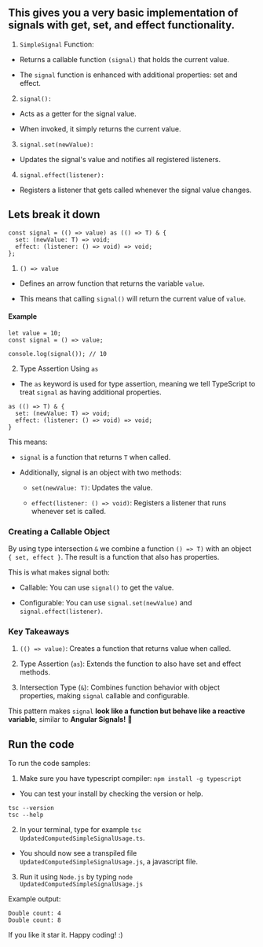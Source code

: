## This gives you a very basic implementation of signals with get, set, and effect functionality.

1. ```SimpleSignal``` Function:

* Returns a callable function ```(signal)``` that holds the current value.

* The ```signal``` function is enhanced with additional properties: set and effect.

2. ```signal():```

* Acts as a getter for the signal value.

* When invoked, it simply returns the current value.

3. ```signal.set(newValue):```

* Updates the signal's value and notifies all registered listeners.

4. ```signal.effect(listener):```

* Registers a listener that gets called whenever the signal value changes.

## Lets break it down
```
const signal = (() => value) as (() => T) & {
  set: (newValue: T) => void;
  effect: (listener: () => void) => void;
};
```
1. ```() => value```

* Defines an arrow function that returns the variable ```value```.

* This means that calling ```signal()``` will return the current value of ```value```.

#### Example
```
let value = 10;
const signal = () => value;

console.log(signal()); // 10
```
2. Type Assertion Using ```as```
* The ```as``` keyword is used for type assertion, meaning we tell TypeScript to treat ```signal``` as having additional properties.

```
as (() => T) & {
  set: (newValue: T) => void;
  effect: (listener: () => void) => void;
}
```
This means:
* ```signal``` is a function that returns ```T``` when called.

* Additionally, signal is an object with two methods:

    * ```set(newValue: T)```: Updates the value.

    * ```effect(listener: () => void)```: Registers a listener that runs whenever set is called.

### Creating a Callable Object
By using type intersection ```&``` we combine a function ```() => T)``` with an object ```{ set, effect }```. The result is a function that also has properties.

This is what makes signal both:

* Callable: You can use ```signal()``` to get the value.

* Configurable: You can use ```signal.set(newValue)``` and ```signal.effect(listener)```.

### Key Takeaways
1. ```(() => value)```: Creates a function that returns value when called.

2. Type Assertion (```as```): Extends the function to also have set and effect methods.

3. Intersection Type (```&```): Combines function behavior with object properties, making ```signal``` callable and configurable.

This pattern makes ```signal``` **look like a function but behave like a reactive variable**, similar to **Angular Signals!** 🚀

## Run the code
To run the code samples:
1. Make sure you have typescript compiler:
```npm install -g typescript```
  * You can test your install by checking the version or help.
```
tsc --version
tsc --help
```
2. In your terminal, type for example ```tsc UpdatedComputedSimpleSignalUsage.ts```.
  * You should now see a transpiled file ```UpdatedComputedSimpleSignalUsage.js```, a javascript file.

3. Run it using ```Node.js``` by typing ```node UpdatedComputedSimpleSignalUsage.js```

Example output:
```
Double count: 4
Double count: 8
```

If you like it star it.
Happy coding! :)





